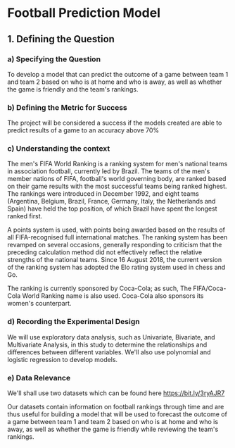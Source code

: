 # Football Prediction Model
## 1. Defining the Question

### a) Specifying the Question
To develop a model that can predict the outcome of a game between team 1 and team 2 based on who is at home and who is away, as well as whether the game is friendly and the team's rankings.

### b) Defining the Metric for Success
The project will be considered a success if the models created are able to predict results of a game to an accuracy above 70%

### c) Understanding the context
The men's FIFA World Ranking is a ranking system for men's national teams in association football, currently led by Brazil. The teams of the men's member nations of FIFA, football's world governing body, are ranked based on their game results with the most successful teams being ranked highest. The rankings were introduced in December 1992, and eight teams (Argentina, Belgium, Brazil, France, Germany, Italy, the Netherlands and Spain) have held the top position, of which Brazil have spent the longest ranked first.

A points system is used, with points being awarded based on the results of all FIFA-recognised full international matches. The ranking system has been revamped on several occasions, generally responding to criticism that the preceding calculation method did not effectively reflect the relative strengths of the national teams. Since 16 August 2018, the current version of the ranking system has adopted the Elo rating system used in chess and Go.

The ranking is currently sponsored by Coca-Cola; as such, The FIFA/Coca-Cola World Ranking name is also used. Coca-Cola also sponsors its women's counterpart.

### d) Recording the Experimental Design
We will use exploratory data analysis, such as Univariate, Bivariate, and Multivariate Analysis, in this study to determine the relationships and differences between different variables. We'll also use polynomial and logistic regression to develop models.

### e) Data Relevance
We'll shall use two datasets which can be found here https://bit.ly/3ryAJR7

Our datasets contain information on football rankings through time and are thus useful for building a model that will be used to forecast the outcome of a game between team 1 and team 2 based on who is at home and who is away, as well as whether the game is friendly while reviewing the team's rankings.

